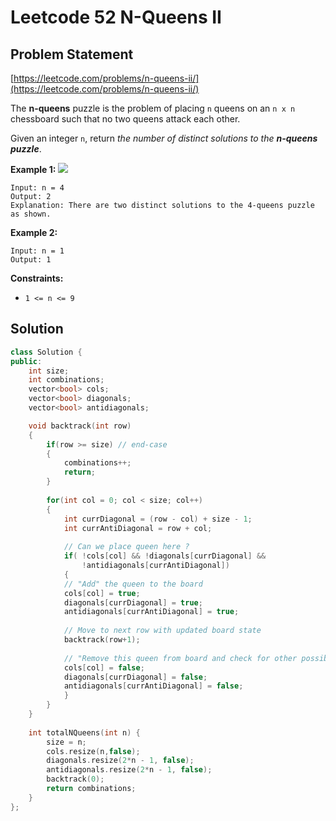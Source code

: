 # Leetcode 52  N-Queens II

## Problem Statement

[https://leetcode.com/problems/n-queens-ii/](https://leetcode.com/problems/n-queens-ii/)

The **n-queens** puzzle is the problem of placing `n` queens on an `n x n` chessboard such that no two queens attack each other.

Given an integer `n`, return _the number of distinct solutions to the **n-queens puzzle**_.

**Example 1:** ![](https://assets.leetcode.com/uploads/2020/11/13/queens.jpg)

```text
Input: n = 4
Output: 2
Explanation: There are two distinct solutions to the 4-queens puzzle as shown.
```

**Example 2:**

```text
Input: n = 1
Output: 1
```

**Constraints:**

* `1 <= n <= 9`

## Solution

```cpp
class Solution {
public:
    int size;
    int combinations;
    vector<bool> cols;
    vector<bool> diagonals;
    vector<bool> antidiagonals;

    void backtrack(int row)
    {
        if(row >= size) // end-case
        {
            combinations++;
            return;
        }
        
        for(int col = 0; col < size; col++)
        {
            int currDiagonal = (row - col) + size - 1;
            int currAntiDiagonal = row + col;
            
            // Can we place queen here ?
            if( !cols[col] && !diagonals[currDiagonal] &&
                !antidiagonals[currAntiDiagonal])
            {            
            // "Add" the queen to the board
            cols[col] = true;
            diagonals[currDiagonal] = true;
            antidiagonals[currAntiDiagonal] = true;
            
            // Move to next row with updated board state
            backtrack(row+1);
            
            // "Remove this queen from board and check for other possiblities"
            cols[col] = false;
            diagonals[currDiagonal] = false;
            antidiagonals[currAntiDiagonal] = false;
            }
        }
    }
    
    int totalNQueens(int n) {
        size = n;
        cols.resize(n,false);
        diagonals.resize(2*n - 1, false); 
        antidiagonals.resize(2*n - 1, false);
        backtrack(0);
        return combinations;
    }
};
```

